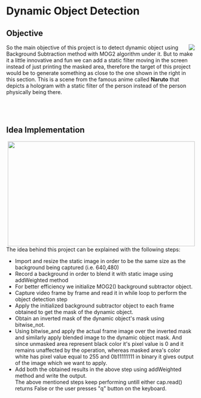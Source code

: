 # Dynamic Object Detection

## Objective

<img align="right" src="Akatsuki-Hologram.gif">
So the main objective of this project is to detect dynamic object using Background Subtraction method with MOG2 algorithm under it. But to make it a little innovative and fun we can add a static filter moving in the screen instead of just printing the masked area, therefore the target of this project would be to generate something as close to the one shown in the right in this section. This is a scene from the famous anime called <b>Naruto</b> that depicts a hologram with a static filter of the person instead of the person physically being there.
<br><br><br><br>

## Idea Implementation

<img align="right" height="280" width="500" src="Naruto-Run.gif">
The idea behind this project can be explained with the following steps:

* Import and  resize the static image in order to be the same size as the background being captured (i.e. 640,480)
* Record a background in order to blend it with static image using addWeighted method
* For better efficiency we initialize MOG2() background subtractor object.
* Capture video frame by frame and read it in while loop to perform the object detection step
* Apply the initialized background subtractor object to each frame obtained to get the mask of the dynamic object.
* Obtain an inverted mask of the dynamic object's mask using bitwise_not.
* Using bitwise_and apply the actual frame image over the inverted mask and similarly apply blended image to the dynamic object mask. And since unmasked area represent black color it's pixel value is 0 and it remains unaffected by the operation, whereas masked area's color white has pixel value equal to 255 and 0b11111111 in binary it gives output of the image which we want to apply.
* Add both the obtained results in the above step using addWeighted method and write the output.
<br>The above mentioned steps keep performing untill either cap.read() returns False or the user presses "q" button on the keyboard.
